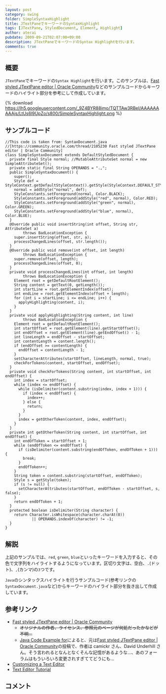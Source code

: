 ```yaml
---
layout: post
category: swing
folder: SimpleSyntaxHighlight
title: JTextPaneでキーワードのSyntaxHighlight
tags: [JTextPane, StyledDocument, Element, Highlight]
author: aterai
pubdate: 2009-09-21T02:07:00+09:00
description: JTextPaneでキーワードのSyntax Highlightを行います。
comments: true
---
```

## 概要
`JTextPane`でキーワードの`Syntax Highlight`を行います。このサンプルは、[Fast styled JTextPane editor | Oracle Community](https://community.oracle.com/thread/2105230)などのサンプルコードからキーワードのハイライト部分を参考にして作成しています。

{% download https://lh5.googleusercontent.com/_9Z4BYR88imo/TQTTAw3RBeI/AAAAAAAAAjs/LtUs6l9UpZo/s800/SimpleSyntaxHighlight.png %}

## サンプルコード
<pre class="prettyprint"><code>//This code is taken from: SyntaxDocument.java
//[https://community.oracle.com/thread/2105230 Fast styled JTextPane editor | Oracle Community]
class SimpleSyntaxDocument extends DefaultStyledDocument {
  private final Style normal; //MutableAttributeSet normal = new SimpleAttributeSet();
  private static final String OPERANDS = ".,";
  public SimpleSyntaxDocument() {
    super();
    Style def = StyleContext.getDefaultStyleContext().getStyle(StyleContext.DEFAULT_STYLE);
    normal = addStyle("normal", def);
    StyleConstants.setForeground(normal, Color.BLACK);
    StyleConstants.setForeground(addStyle("red", normal), Color.RED);
    StyleConstants.setForeground(addStyle("green", normal), Color.GREEN);
    StyleConstants.setForeground(addStyle("blue", normal), Color.BLUE);
  }
  @Override public void insertString(int offset, String str, AttributeSet a)
        throws BadLocationException {
    super.insertString(offset, str, a);
    processChangedLines(offset, str.length());
  }
  @Override public void remove(int offset, int length)
        throws BadLocationException {
    super.remove(offset, length);
    processChangedLines(offset, 0);
  }
  private void processChangedLines(int offset, int length)
        throws BadLocationException {
    Element root = getDefaultRootElement();
    String content = getText(0, getLength());
    int startLine = root.getElementIndex(offset);
    int endLine = root.getElementIndex(offset + length);
    for (int i = startLine; i &lt;= endLine; i++) {
      applyHighlighting(content, i);
    }
  }
  private void applyHighlighting(String content, int line)
        throws BadLocationException {
    Element root = getDefaultRootElement();
    int startOffset = root.getElement(line).getStartOffset();
    int endOffset = root.getElement(line).getEndOffset() - 1;
    int lineLength = endOffset - startOffset;
    int contentLength = content.length();
    if (endOffset &gt;= contentLength) {
      endOffset = contentLength - 1;
    }
    setCharacterAttributes(startOffset, lineLength, normal, true);
    checkForTokens(content, startOffset, endOffset);
  }
  private void checkForTokens(String content, int startOffset, int endOffset) {
    int index = startOffset;
    while (index &lt;= endOffset) {
      while (isDelimiter(content.substring(index, index + 1))) {
        if (index &lt; endOffset) {
          index++;
        } else {
          return;
        }
      }
      index = getOtherToken(content, index, endOffset);
    }
  }
  private int getOtherToken(String content, int startOffset, int endOffset) {
    int endOfToken = startOffset + 1;
    while (endOfToken &lt;= endOffset) {
      if (isDelimiter(content.substring(endOfToken, endOfToken + 1))) {
        break;
      }
      endOfToken++;
    }
    String token = content.substring(startOffset, endOfToken);
    Style s = getStyle(token);
    if (s != null) {
      setCharacterAttributes(startOffset, endOfToken - startOffset, s, false);
    }
    return endOfToken + 1;
  }
  protected boolean isDelimiter(String character) {
    return Character.isWhitespace(character.charAt(0))
            || OPERANDS.indexOf(character) != -1;
  }
}
</code></pre>

## 解説
上記のサンプルでは、`red`, `green`, `blue`といったキーワードを入力すると、その色で文字列をハイライトするようになっています。区切り文字は、空白、`.`(ドット)、`,`(カンマ)の`3`つです。

`Java`のシンタックスハイライトを行うサンプルコード(参考リンクの`SyntaxDocument.java`など)からキーワードのハイライト部分を抜き出して作成しています。

## 参考リンク
- [Fast styled JTextPane editor | Oracle Community](https://community.oracle.com/thread/2105230)
    - ~~オリジナルの作者、ライセンス、参照元のページが何処だったかなどが不明…~~
    - [Java Code Example for](http://www.programcreek.com/java-api-examples/index.php?example_code_path=weka-weka.gui.scripting-SyntaxDocument.java)によると、元は[Fast styled JTextPane editor | Oracle Community](https://community.oracle.com/thread/2105230)の投稿で、作者は camickr さん、David Underhill さん。そう言われるとなんとなくそんな記憶があるような…、あのフォーラムはもういろいろ変更されすぎててどうにも…
- [Customizing a Text Editor](http://web.archive.org/web/20120802021725/http://java.sun.com/products/jfc/tsc/articles/text/editor_kit/index.html)
- [Text Editor Tutorial](http://ostermiller.org/syntax/editor.html)

<!-- dummy comment line for breaking list -->

## コメント

